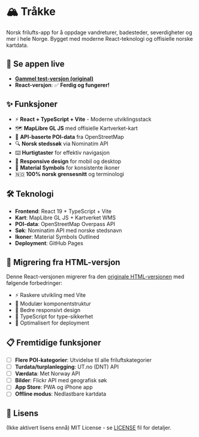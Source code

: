 # 🏔️ Tråkke

Norsk frilufts-app for å oppdage vandreturer, badesteder, severdigheter og mer i hele Norge. Bygget med moderne React-teknologi og offisielle norske kartdata.

## 🚀 Se appen live
- **[Gammel test-versjon (original)](https://elzacka.github.io/trakke/src/)** 
- **React-versjon**: ✅ **Ferdig og fungerer!**

## ✨ Funksjoner
- ⚡ **React + TypeScript + Vite** - Moderne utviklingsstack
- 🗺️ **MapLibre GL JS** med offisielle Kartverket-kart
- 🎯 **API-baserte POI-data** fra OpenStreetMap
- 🔍 **Norsk stedssøk** via Nominatim API
- ⌨️ **Hurtigtaster** for effektiv navigasjon
- 📱 **Responsive design** for mobil og desktop
- 🎨 **Material Symbols** for konsistente ikoner
- 🇳🇴 **100% norsk grensesnitt** og terminologi

## 🛠️ Teknologi
- **Frontend**: React 19 + TypeScript + Vite
- **Kart**: MapLibre GL JS + Kartverket WMS
- **POI-data**: OpenStreetMap Overpass API
- **Søk**: Nominatim API med norske stedsnavn
- **Ikoner**: Material Symbols Outlined
- **Deployment**: GitHub Pages


## 🎯 Migrering fra HTML-versjon

Denne React-versjonen migrerer fra den [originale HTML-versjonen](https://github.com/elzacka/trakke) med følgende forbedringer:
- ⚡ Raskere utvikling med Vite
- 🧩 Modulær komponentstruktur
- 📱 Bedre responsivt design
- 🔧 TypeScript for type-sikkerhet
- 🚀 Optimalisert for deployment

## 📋 Fremtidige funksjoner  
- [ ] **Flere POI-kategorier**: Utvidelse til alle friluftskategorier
- [ ] **Turdata/turplanlegging**: UT.no (DNT) API
- [ ] **Værdata**: Met Norway API
- [ ] **Bilder**: Flickr API med geografisk søk
- [ ] **App Store**: PWA og iPhone app
- [ ] **Offline modus**: Nedlastbare kartdata

## 📄 Lisens
(Ikke aktivert lisens ennå) MIT License - se [LICENSE](LICENSE) fil for detaljer.

